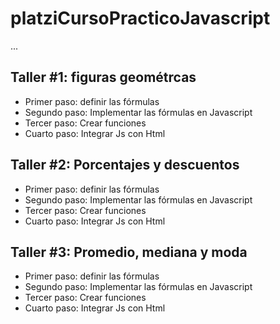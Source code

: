# platziCursoPracticoJavascript

...

## Taller #1: figuras geométrcas

- Primer paso: definir las fórmulas
- Segundo paso: Implementar las fórmulas en Javascript
- Tercer paso: Crear funciones
- Cuarto paso: Integrar Js con Html

## Taller #2: Porcentajes y descuentos  

- Primer paso: definir las fórmulas
- Segundo paso: Implementar las fórmulas en Javascript
- Tercer paso: Crear funciones
- Cuarto paso: Integrar Js con Html

## Taller #3: Promedio, mediana y moda  

- Primer paso: definir las fórmulas
- Segundo paso: Implementar las fórmulas en Javascript
- Tercer paso: Crear funciones
- Cuarto paso: Integrar Js con Html